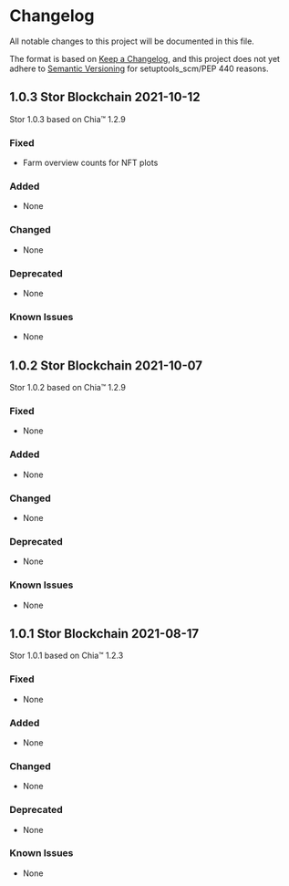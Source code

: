 # Changelog

All notable changes to this project will be documented in this file.

The format is based on [Keep a Changelog](https://keepachangelog.com/en/1.0.0/),
and this project does not yet adhere to [Semantic Versioning](https://semver.org/spec/v2.0.0.html)
for setuptools_scm/PEP 440 reasons.

## 1.0.3 Stor Blockchain 2021-10-12

Stor 1.0.3 based on Chia™ 1.2.9

### Fixed

- Farm overview counts for NFT plots

### Added

- None

### Changed

- None

### Deprecated

- None

### Known Issues

- None

## 1.0.2 Stor Blockchain 2021-10-07

Stor 1.0.2 based on Chia™ 1.2.9

### Fixed

- None

### Added

- None

### Changed

- None

### Deprecated

- None

### Known Issues

- None

## 1.0.1 Stor Blockchain 2021-08-17

Stor 1.0.1 based on Chia™ 1.2.3

### Fixed

- None

### Added

- None

### Changed

- None

### Deprecated

- None

### Known Issues

- None
